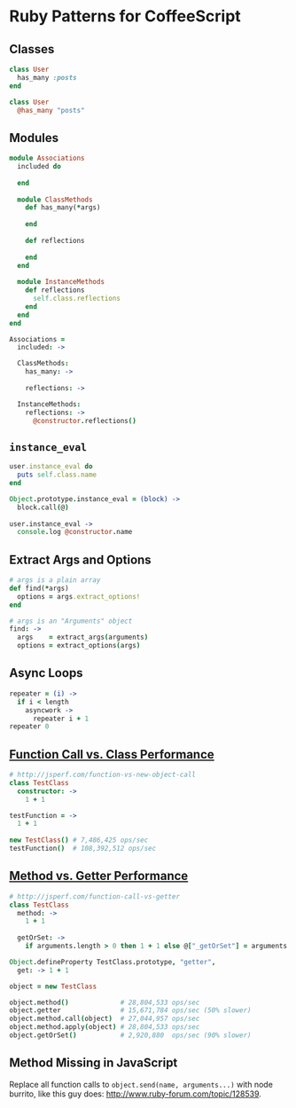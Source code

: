 # Ruby Patterns for CoffeeScript

## Classes

``` ruby
class User
  has_many :posts
end
```

``` coffeescript
class User
  @has_many "posts"
```

## Modules

``` ruby
module Associations
  included do
    
  end
  
  module ClassMethods
    def has_many(*args)
      
    end
    
    def reflections
      
    end
  end
  
  module InstanceMethods
    def reflections
      self.class.reflections
    end
  end
end
```

``` coffeescript
Associations = 
  included: ->

  ClassMethods:
    has_many: ->
    
    reflections: ->

  InstanceMethods:
    reflections: ->
      @constructor.reflections()
```

## `instance_eval`

``` ruby
user.instance_eval do
  puts self.class.name
end
```

``` coffeescript
Object.prototype.instance_eval = (block) ->
  block.call(@)
  
user.instance_eval ->
  console.log @constructor.name
```

## Extract Args and Options

``` ruby
# args is a plain array
def find(*args)
  options = args.extract_options!
end
```

``` coffeescript
# args is an "Arguments" object
find: ->
  args    = extract_args(arguments)
  options = extract_options(args)
```

## Async Loops

``` coffeescript
repeater = (i) ->
  if i < length
    asyncwork ->
      repeater i + 1
repeater 0
```

## [Function Call vs. Class Performance](http://jsperf.com/function-vs-new-object-call)

``` coffeescript
# http://jsperf.com/function-vs-new-object-call
class TestClass
  constructor: ->
    1 + 1

testFunction = ->
  1 + 1
  
new TestClass() # 7,486,425 ops/sec
testFunction()  # 108,392,512 ops/sec
```

## [Method vs. Getter Performance](http://jsperf.com/function-call-vs-getter)

``` coffeescript
# http://jsperf.com/function-call-vs-getter
class TestClass
  method: ->
    1 + 1
    
  getOrSet: ->
    if arguments.length > 0 then 1 + 1 else @["_getOrSet"] = arguments

Object.defineProperty TestClass.prototype, "getter", 
  get: -> 1 + 1

object = new TestClass

object.method()             # 28,804,533 ops/sec
object.getter               # 15,671,784 ops/sec (50% slower)
object.method.call(object)  # 27,044,957 ops/sec
object.method.apply(object) # 28,804,533 ops/sec
object.getOrSet()           # 2,920,880  ops/sec (90% slower)
```

## Method Missing in JavaScript

Replace all function calls to `object.send(name, arguments...)` with node burrito, like this guy does: http://www.ruby-forum.com/topic/128539.